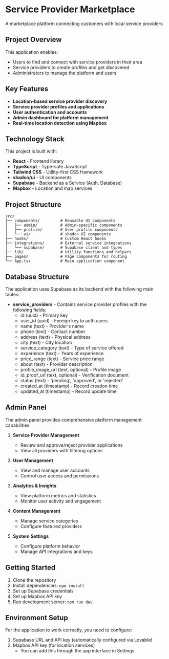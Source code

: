 
# Service Provider Marketplace

A marketplace platform connecting customers with local service providers.

## Project Overview

This application enables:
- Users to find and connect with service providers in their area
- Service providers to create profiles and get discovered
- Administrators to manage the platform and users

## Key Features

- **Location-based service provider discovery**
- **Service provider profiles and applications**
- **User authentication and accounts**
- **Admin dashboard for platform management**
- **Real-time location detection using Mapbox**

## Technology Stack

This project is built with:
- **React** - Frontend library
- **TypeScript** - Type-safe JavaScript
- **Tailwind CSS** - Utility-first CSS framework
- **shadcn/ui** - UI components 
- **Supabase** - Backend as a Service (Auth, Database)
- **Mapbox** - Location and map services

## Project Structure

```
src/
├── components/         # Reusable UI components
│   ├── admin/          # Admin-specific components
│   ├── profile/        # User profile components
│   └── ui/             # shadcn UI components
├── hooks/              # Custom React hooks
├── integrations/       # External service integrations
│   └── supabase/       # Supabase client and types
├── lib/                # Utility functions and helpers
├── pages/              # Page components for routing
└── App.tsx             # Main application component
```

## Database Structure

The application uses Supabase as its backend with the following main tables:

- **service_providers** - Contains service provider profiles with the following fields:
  - id (uuid) - Primary key
  - user_id (uuid) - Foreign key to auth.users
  - name (text) - Provider's name
  - phone (text) - Contact number
  - address (text) - Physical address
  - city (text) - City location
  - service_category (text) - Type of service offered
  - experience (text) - Years of experience
  - price_range (text) - Service price range
  - about (text) - Provider description
  - profile_image_url (text, optional) - Profile image
  - id_proof_url (text, optional) - Verification document
  - status (text) - 'pending', 'approved', or 'rejected'
  - created_at (timestamp) - Record creation time
  - updated_at (timestamp) - Record update time

## Admin Panel

The admin panel provides comprehensive platform management capabilities:

1. **Service Provider Management**
   - Review and approve/reject provider applications
   - View all providers with filtering options

2. **User Management**
   - View and manage user accounts
   - Control user access and permissions

3. **Analytics & Insights**
   - View platform metrics and statistics
   - Monitor user activity and engagement

4. **Content Management**
   - Manage service categories
   - Configure featured providers

5. **System Settings**
   - Configure platform behavior
   - Manage API integrations and keys

## Getting Started

1. Clone the repository
2. Install dependencies: `npm install`
3. Set up Supabase credentials
4. Set up Mapbox API key
5. Run development server: `npm run dev`

## Environment Setup

For the application to work correctly, you need to configure:

1. Supabase URL and API key (automatically configured via Lovable)
2. Mapbox API key (for location services)
   - You can add this through the app interface in Settings
